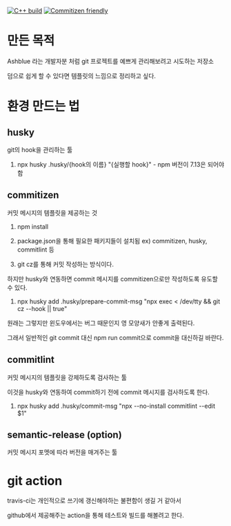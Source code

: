 [![C++ build](https://github.com/hookSSi/hookssi_template/actions/workflows/main.yml/badge.svg)](https://github.com/hookSSi/hookssi_template/actions/workflows/main.yml)
[![Commitizen friendly](https://img.shields.io/badge/commitizen-friendly-brightgreen.svg)](http://commitizen.github.io/cz-cli/)

# 만든 목적

Ashblue 라는 개발자분 처럼 git 프로젝트를 예쁘게 관리해보려고 시도하는 저장소

덤으로 쉽게 할 수 있다면 템플릿의 느낌으로 정리하고 싶다.

# 환경 만드는 법

## husky

git의 hook을 관리하는 툴

1. npx husky .husky/{hook의 이름} "{실행할 hook}" - npm 버전이 7.13은 되어야함

## commitizen

커밋 메시지의 템플릿을 제공하는 것

1. npm install

1. package.json을 통해 필요한 패키지들이 설치됨 ex) commitizen, husky, commitlint 등

1. git cz를 통해 커밋 작성하는 방식이다.

하지만 husky와 연동하면 commit 메시지를 commitizen으로만 작성하도록 유도할 수 있다.

1. npx husky add .husky/prepare-commit-msg "npx exec < /dev/tty && git cz --hook || true"

원래는 그렇지만 윈도우에서는 버그 때문인지 영 모양새가 안좋게 출력된다.

그래서 일반적인 git commit 대신 npm run commit으로 commit을 대신하길 바란다.

## commitlint

커밋 메시지의 템플릿을 강제하도록 검사하는 툴

이것을 husky와 연동하여 commit하기 전에 commit 메시지를 검사하도록 한다.

1. npx husky add .husky/commit-msg "npx --no-install commitlint --edit $1"

## semantic-release (option)
커밋 메시지 포멧에 따라 버전을 매겨주는 툴

# git action

travis-ci는 개인적으로 쓰기에 갱신해야하는 불편함이 생길 거 같아서

github에서 제공해주는 action을 통해 테스트와 빌드를 해볼려고 한다.
